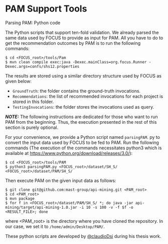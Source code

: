 # PAM Support Tools

Parsing PAM: Python code

The Python scripts that support ten-fold validation. We already parsed the same data used
by FOCUS to provide as input for PAM. All you have to do to get the recommendation outcomes by PAM is to run the following commands:
```
$ cd <FOCUS_root>/tools/Pam
$ mvn clean compile exec:java -Dexec.mainClass=org.focus.Runner -Dexec.args=confs/shs12.properties
```
The results are stored using a similar directory structure used by FOCUS
as given below:
* ```GroundTruth```: the folder contains the ground-truth invocations.
* ```Recommendations```: the list of recommended invocations for each project
is stored in this folder.
* ```TestingInvocations```: the folder stores the invocations used as query.

***NOTE:*** The following instructions are dedicated for those who want to run
PAM from the beginning. Thus, the execution presented in the rest of this
section is purely optional.

For your convenience, we provide a Python script named ```parsingPAM```.
py to convert the input data used by FOCUS to be fed to PAM. Run the
following commands (The execution of the commands necessitates python3 which is available at https://www.python.org/download/releases/3.0/): 
```
$ cd <FOCUS_root>/tools/PAM
$ python3 parsingPAM.py <FOCUS_root>/dataset/SH_S/ <FOCUS_root>/dataset/PAM/SH_S/
```
Then execute PAM on the given input data as follows:
```
$ git clone git@github.com:mast-group/api-mining.git <PAM_root>
$ cd <PAM_root>
$ mvn package
$ for f in <FOCUS_root>/dataset/PAM/SH_S/ *; do java -jar api-mining/target/api-mining-1.0.jar -i 10 -s 100 -v -f $f -o <RESULT_FILE>; done
```
where <PAM_root> is the directory where you have cloned the repository.
In our case, we set it to ```/home/admin/Desktop/PAM/```.

These python scripts are developed by [@claudioDsi](https://github.com/claudioDsi) during his thesis work.

